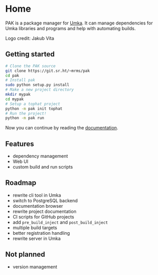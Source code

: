 
# Home

PAK is a package manager for [Umka](https://github.com/vtereshkov/umka-lang).
It can manage dependencies for Umka libraries and programs and help with
automating builds.

Logo credit: Jakub Víta

## Getting started

```sh
# Clone the PAK source
git clone https://git.sr.ht/~mrms/pak
cd pak
# Install pak
sudo python setup.py install
# Make a new project directory
mkdir mypak
cd mypak
# Setup a tophat project
python -m pak init tophat
# Run the project!
python -m pak run
```

Now you can continue by reading the [documentation](/static/docs/index.md).

## Features

  * dependency management
  * Web UI
  * custom build and run scripts
  
## Roadmap

  * rewrite cli tool in Umka
  * switch to PostgreSQL backend
  * documentation browser
  * rewrite project documentation
  * CI scripts for GitHub projects
  * add `pre_build_inject` and `post_build_inject`
  * multiple build targets
  * better registration handling
  * rewrite server in Umka
  
## Not planned

  * version management

